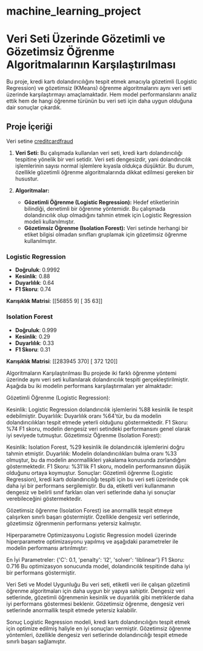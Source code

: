 # machine_learning_project
# Veri Seti Üzerinde Gözetimli ve Gözetimsiz Öğrenme Algoritmalarının Karşılaştırılması

Bu proje, kredi kartı dolandırıcılığını tespit etmek amacıyla gözetimli (Logistic Regression) ve gözetimsiz (KMeans) öğrenme algoritmalarını aynı veri seti üzerinde karşılaştırmayı amaçlamaktadır. Hem model performanslarını analiz ettik hem de hangi öğrenme türünün bu veri seti için daha uygun olduğuna dair sonuçlar çıkardık.

## Proje İçeriği
Veri setine [creditcardfraud](https://www.kaggle.com/datasets/mlg-ulb/creditcardfraud)

1. **Veri Seti:** Bu çalışmada kullanılan veri seti, kredi kartı dolandırıcılığı tespitine yönelik bir veri setidir. Veri seti dengesizdir, yani dolandırıcılık işlemlerinin sayısı normal işlemlere kıyasla oldukça düşüktür. Bu durum, özellikle gözetimli öğrenme algoritmalarında dikkat edilmesi gereken bir husustur.

2. **Algoritmalar:**
   - **Gözetimli Öğrenme (Logistic Regression):** Hedef etiketlerinin bilindiği, denetimli bir öğrenme yöntemidir. Bu çalışmada dolandırıcılık olup olmadığını tahmin etmek için Logistic Regression modeli kullanılmıştır.
   - **Gözetimsiz Öğrenme (Isolation Forest):** Veri setinde herhangi bir etiket bilgisi olmadan sınıfları gruplamak için gözetimsiz öğrenme kullanılmıştır. 

### Logistic Regression

- **Doğruluk**: 0.9992
- **Kesinlik**: 0.88
- **Duyarlılık**: 0.64
- **F1 Skoru**: 0.74

**Karışıklık Matrisi**:
[[56855     9]
 [   35    63]]

### Isolation Forest

- **Doğruluk**: 0.999
- **Kesinlik**: 0.29
- **Duyarlılık**: 0.33
- **F1 Skoru**: 0.31

**Karışıklık Matrisi**:
[[283945    370]
 [   372    120]]

 
Algoritmaların Karşılaştırılması
Bu projede iki farklı öğrenme yöntemi üzerinde aynı veri seti kullanılarak dolandırıcılık tespiti gerçekleştirilmiştir. Aşağıda bu iki modelin performans karşılaştırmaları yer almaktadır:

Gözetimli Öğrenme (Logistic Regression):

Kesinlik: Logistic Regression dolandırıcılık işlemlerini %88 kesinlik ile tespit edebilmiştir.
Duyarlılık: Duyarlılık oranı %64'tür, bu da modelin dolandırıcılıkları tespit etmede yeterli olduğunu göstermektedir.
F1 Skoru: %74 F1 skoru, modelin dengesiz veri setindeki performansını genel olarak iyi seviyede tutmuştur.
Gözetimsiz Öğrenme (Isolation Forest):

Kesinlik: Isolation Forest, %29 kesinlik ile dolandırıcılık işlemlerini doğru tahmin etmiştir.
Duyarlılık: Modelin dolandırıcılıkları bulma oranı %33 olmuştur, bu da modelin anormallikleri yakalama konusunda zorlandığını göstermektedir.
F1 Skoru: %31'lik F1 skoru, modelin performansının düşük olduğunu ortaya koymuştur.
Sonuçlar:
Gözetimli öğrenme (Logistic Regression), kredi kartı dolandırıcılığı tespiti için bu veri seti üzerinde çok daha iyi bir performans sergilemiştir. Bu da, etiketli veri kullanmanın dengesiz ve belirli sınıf farkları olan veri setlerinde daha iyi sonuçlar verebileceğini göstermektedir.

Gözetimsiz öğrenme (Isolation Forest) ise anormallik tespit etmeye çalışırken sınırlı başarı göstermiştir. Özellikle dengesiz veri setlerinde, gözetimsiz öğrenmenin performansı yetersiz kalmıştır.

Hiperparametre Optimizasyonu
Logistic Regression modeli üzerinde hiperparametre optimizasyonu yapılmış ve aşağıdaki parametreler ile modelin performansı artırılmıştır:

En İyi Parametreler: {'C': 0.1, 'penalty': 'l2', 'solver': 'liblinear'}
F1 Skoru: 0.716
Bu optimizasyon sonucunda model, dolandırıcılık tespitinde daha iyi bir performans göstermiştir.

Veri Seti ve Model Uygunluğu
Bu veri seti, etiketli veri ile çalışan gözetimli öğrenme algoritmaları için daha uygun bir yapıya sahiptir. Dengesiz veri setlerinde, gözetimli öğrenmenin kesinlik ve duyarlılık gibi metriklerde daha iyi performans göstermesi beklenir. Gözetimsiz öğrenme, dengesiz veri setlerinde anormallik tespit etmede yetersiz kalabilir.

Sonuç
Logistic Regression modeli, kredi kartı dolandırıcılığını tespit etmek için optimize edilmiş haliyle en iyi sonuçları vermiştir. Gözetimsiz öğrenme yöntemleri, özellikle dengesiz veri setlerinde dolandırıcılığı tespit etmede sınırlı başarı sağlamıştır.
